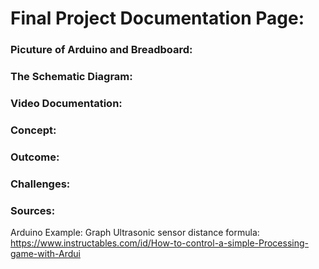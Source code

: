 # Final Project Documentation Page:

### Picuture of Arduino and Breadboard:

### The Schematic Diagram:

### Video Documentation:

### Concept:

### Outcome:

### Challenges:

### Sources:
Arduino Example: Graph
Ultrasonic sensor distance formula:
https://www.instructables.com/id/How-to-control-a-simple-Processing-game-with-Ardui
